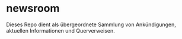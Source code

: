 # newsroom
Dieses Repo dient als übergeordnete Sammlung von Ankündigungen, aktuellen Informationen und Querverweisen.
